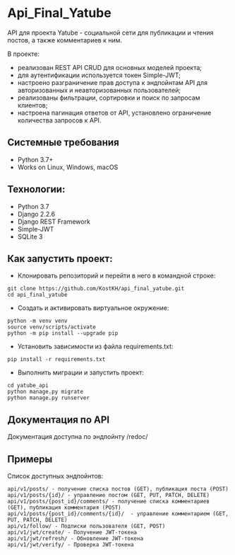 # Api_Final_Yatube

API для проекта Yatube - социальной сети для публикации и чтения постов, а также комментариев к ним.


В проекте:
- реализован REST API CRUD для основных моделей проекта; 
- для аутентификации используется токен Simple-JWT;
- настроено разграничение прав доступа к эндпойнтам API для авторизованных и неавторизованных пользователей;
- реализованы фильтрации, сортировки и поиск по запросам клиентов;
- настроена пагинация ответов от API, установлено ограничение количества запросов к API.

## Системные требования
- Python 3.7+
- Works on Linux, Windows, macOS

## Технологии:
- Python 3.7
- Django 2.2.6
- Django REST Framework
- Simple-JWT
- SQLite 3

## Как запустить проект:

- Клонировать репозиторий и перейти в него в командной строке:
```
git clone https://github.com/KostKH/api_final_yatube.git
cd api_final_yatube
```

- Cоздать и активировать виртуальное окружение:
```
python -m venv venv
source venv/scripts/activate
python -m pip install --upgrade pip
```

- Установить зависимости из файла requirements.txt:
```
pip install -r requirements.txt
```
- Выполнить миграции и запустить проект:
```
cd yatube_api
python manage.py migrate
python manage.py runserver
```

## Документация по API
Документация доступна по эндпойнту /redoc/

## Примеры

Список доступных эндпойнтов:

```
api/v1/posts/ - получение списка постов (GET), публикация поста (POST)
api/v1/posts/{id}/ - управление постом (GET, PUT, PATCH, DELETE)
api/v1/posts/{post_id}/comments/ - получение списка комментариев (GET), публикация комментария (POST)
api/v1/posts/{post_id}/comments/{id}/  - управление комментарием (GET, PUT, PATCH, DELETE)
api/v1/follow/ - Подписки пользователя (GET, POST)
api/v1/jwt/create/ - Получение JWT-токена
api/v1/jwt/refresh/ - Обновление JWT-токена
api/v1/jwt/verify/ - Проверка JWT-токена
```
